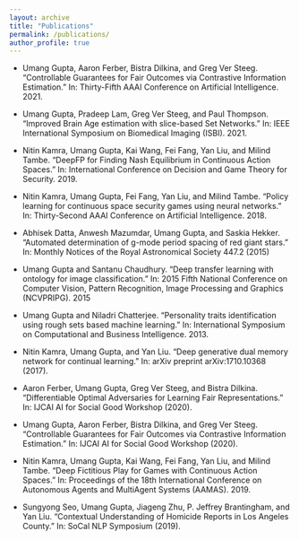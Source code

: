 ```yaml
---
layout: archive
title: "Publications"
permalink: /publications/
author_profile: true
---
```

- Umang Gupta, Aaron Ferber, Bistra Dilkina, and Greg Ver Steeg. “Controllable Guarantees for Fair Outcomes via Contrastive Information Estimation.” In: Thirty-Fifth AAAI Conference on Artificial Intelligence. 2021.

- Umang Gupta, Pradeep Lam, Greg Ver Steeg, and Paul Thompson. “Improved Brain Age estimation with slice-based Set Networks.” In: IEEE International Symposium on Biomedical Imaging (ISBI). 2021.

- Nitin Kamra, Umang Gupta, Kai Wang, Fei Fang, Yan Liu, and Milind Tambe. “DeepFP for Finding Nash Equilibrium in Continuous Action Spaces.” In: International Conference on Decision and Game Theory for Security. 2019.


- Nitin Kamra, Umang Gupta, Fei Fang, Yan Liu, and Milind Tambe. “Policy learning for continuous space security games using neural networks.” In: Thirty-Second AAAI Conference on Artificial Intelligence. 2018.


- Abhisek Datta, Anwesh Mazumdar, Umang Gupta, and Saskia Hekker. “Automated determination of g-mode period spacing of red giant stars.” In: Monthly Notices of the Royal Astronomical Society 447.2 (2015)

- Umang Gupta and Santanu Chaudhury. “Deep transfer learning with ontology for image classification.” In: 2015 Fifth National Conference on Computer Vision, Pattern Recognition, Image Processing and Graphics (NCVPRIPG). 2015

- Umang Gupta and Niladri Chatterjee. “Personality traits identification using rough sets based machine learning.” In: International Symposium on Computational and Business Intelligence. 2013.

- Nitin Kamra, Umang Gupta, and Yan Liu. “Deep generative dual memory network for continual learning.” In: arXiv preprint arXiv:1710.10368 (2017).

- Aaron Ferber, Umang Gupta, Greg Ver Steeg, and Bistra Dilkina. “Differentiable Optimal Adversaries for Learning Fair Representations.” In: IJCAI AI for Social Good Workshop (2020).

- Umang Gupta, Aaron Ferber, Bistra Dilkina, and Greg Ver Steeg. “Controllable Guarantees for Fair Outcomes via Contrastive Information Estimation.” In: IJCAI AI for Social Good Workshop (2020).

- Nitin Kamra, Umang Gupta, Kai Wang, Fei Fang, Yan Liu, and Milind Tambe. “Deep Fictitious Play for Games with Continuous Action Spaces.” In: Proceedings of the 18th International Conference on Autonomous Agents and MultiAgent Systems (AAMAS). 2019.

- Sungyong Seo, Umang Gupta, Jiageng Zhu, P. Jeffrey Brantingham, and Yan Liu. “Contextual Understanding of Homicide Reports in Los Angeles County.” In: SoCal NLP Symposium (2019).